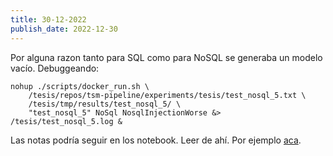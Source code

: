 ```yaml
---
title: 30-12-2022
publish_date: 2022-12-30
---
```

Por alguna razon tanto para SQL como para NoSQL se generaba un modelo vacío. Debuggeando:
```
nohup ./scripts/docker_run.sh \
    /tesis/repos/tsm-pipeline/experiments/tesis/test_nosql_5.txt \
    /tesis/tmp/results/test_nosql_5/ \
    "test_nosql_5" NoSql NosqlInjectionWorse &> /tesis/test_nosql_5.log &
```

Las notas podría seguir en los notebook. Leer de ahí. Por ejemplo [aca](http://localhost:8888/lab/tree/experiments/notebooks/fixing_other_query_types.ipynb).